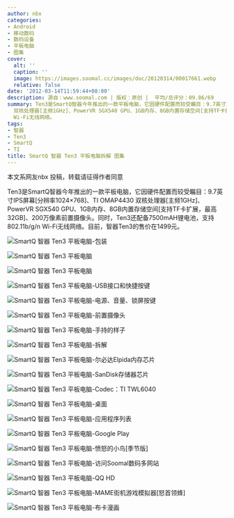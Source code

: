 ```yaml
---
author: nbx
categories:
- Android
- 移动数码
- 数码设备
- 平板电脑
- 图集
cover:
  alt: ''
  caption: ''
  image: https://images.soomal.cc/images/doc/20120314/00017661.webp
  relative: false
date: '2012-03-14T11:59:44+08:00'
description: 源自：www.soomal.com | 版权：原创 |  平均/总评分：09.86/69
summary: Ten3是SmartQ智器今年推出的一款平板电脑，它因硬件配置而较受瞩目：9.7英寸IPS屏幕[分辨率1024×768]、TI OMAP4430
  双核处理器[主频1GHz]、PowerVR SGX540 GPU、1GB内存、8GB内置存储空间[支持TF卡扩展，最高32GB]、200万像素前置摄像头。同时，Ten3还配备7500mAH锂电池，支持802.11b/g/n
  Wi-Fi无线网络。
tags:
- 智器
- Ten3
- SmartQ
- TI
title: SmartQ 智器 Ten3 平板电脑拆解 图集
---
```


本文系网友nbx 投稿，转载请征得作者同意



Ten3是SmartQ智器今年推出的一款平板电脑，它因硬件配置而较受瞩目：9.7英寸IPS屏幕[分辨率1024×768]、TI OMAP4430 双核处理器[主频1GHz]、PowerVR SGX540 GPU、1GB内存、8GB内置存储空间[支持TF卡扩展，最高32GB]、200万像素前置摄像头。同时，Ten3还配备7500mAH锂电池，支持802.11b/g/n Wi-Fi无线网络。目前，智器Ten3的售价在1499元。



![SmartQ 智器 Ten3 平板电脑-包装](https://images.soomal.cc/images/doc/20120314/00017660.webp)



![SmartQ 智器 Ten3 平板电脑](https://images.soomal.cc/images/doc/20120314/00017661.webp)



![SmartQ 智器 Ten3 平板电脑](https://images.soomal.cc/images/doc/20120314/00017662.webp)



![SmartQ 智器 Ten3 平板电脑-USB接口和快捷按键](https://images.soomal.cc/images/doc/20120314/00017663.webp)



![SmartQ 智器 Ten3 平板电脑-电源、音量、锁屏按键](https://images.soomal.cc/images/doc/20120314/00017664.webp)



![SmartQ 智器 Ten3 平板电脑-前置摄像头](https://images.soomal.cc/images/doc/20120314/00017665.webp)



![SmartQ 智器 Ten3 平板电脑-手持的样子](https://images.soomal.cc/images/doc/20120314/00017666.webp)



![SmartQ 智器 Ten3 平板电脑-拆解](https://images.soomal.cc/images/doc/20120314/00017675.webp)



![SmartQ 智器 Ten3 平板电脑-尔必达Elpida内存芯片](https://images.soomal.cc/images/doc/20120314/00017676.webp)



![SmartQ 智器 Ten3 平板电脑-SanDisk存储器芯片](https://images.soomal.cc/images/doc/20120314/00017677.webp)



![SmartQ 智器 Ten3 平板电脑-Codec：TI TWL6040](https://images.soomal.cc/images/doc/20120314/00017678.webp)



![SmartQ 智器 Ten3 平板电脑-桌面](https://images.soomal.cc/images/doc/20120314/00017667.webp)



![SmartQ 智器 Ten3 平板电脑-应用程序列表](https://images.soomal.cc/images/doc/20120314/00017668.webp)



![SmartQ 智器 Ten3 平板电脑-Google Play](https://images.soomal.cc/images/doc/20120314/00017669.webp)



![SmartQ 智器 Ten3 平板电脑-愤怒的小鸟[季节版]](https://images.soomal.cc/images/doc/20120314/00017670.webp)



![SmartQ 智器 Ten3 平板电脑-访问Soomal数码多网站](https://images.soomal.cc/images/doc/20120314/00017671.webp)



![SmartQ 智器 Ten3 平板电脑-QQ HD](https://images.soomal.cc/images/doc/20120314/00017672.webp)



![SmartQ 智器 Ten3 平板电脑-MAME街机游戏模拟器[怒首领蜂]](https://images.soomal.cc/images/doc/20120314/00017673.webp)



![SmartQ 智器 Ten3 平板电脑-布卡漫画](https://images.soomal.cc/images/doc/20120314/00017674.webp)